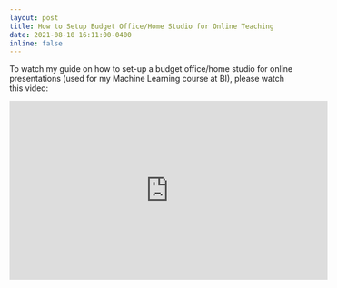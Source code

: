 ```yaml
---
layout: post
title: How to Setup Budget Office/Home Studio for Online Teaching
date: 2021-08-10 16:11:00-0400
inline: false
---
```


To watch my guide on how to set-up a budget office/home studio for online presentations (used for my Machine Learning course at BI), please watch this video:
<iframe width="560" height="315" src="https://www.youtube.com/embed/9hWb2iQRZCk" title="YouTube video player" frameborder="0" allow="accelerometer; autoplay; clipboard-write; encrypted-media; gyroscope; picture-in-picture" allowfullscreen></iframe>
